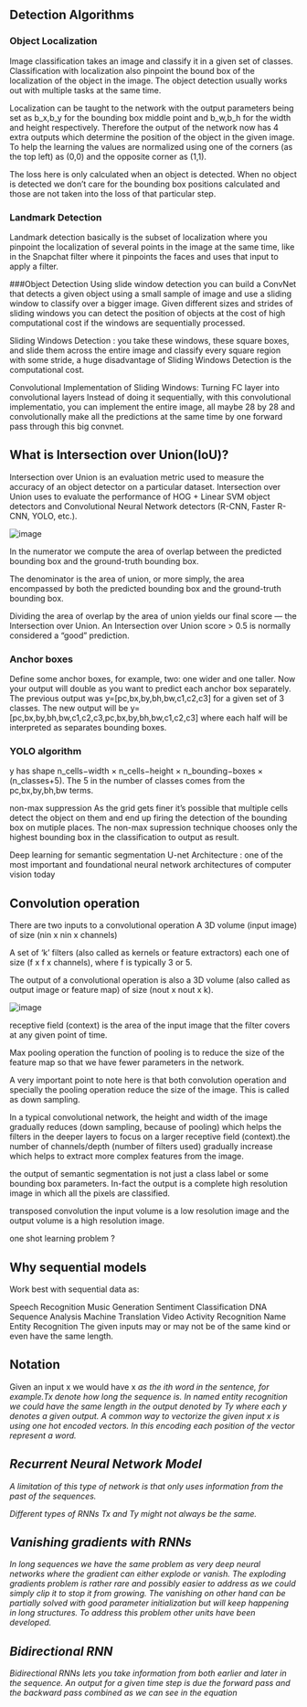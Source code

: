 ## Detection Algorithms

### Object Localization
Image classification takes an image and classify it in a given set of classes. Classification with localization also pinpoint the bound box of the localization of the object in the image. The object detection usually works out with multiple tasks at the same time.

Localization can be taught to the network with the output parameters being set as b_x,b_y for the bounding box middle point and b_w,b_h for the width and height respectively. Therefore the output of the network now has 4 extra outputs which determine the position of the object in the given image. To help the learning the values are normalized using one of the corners (as the top left) as (0,0) and the opposite corner as (1,1).

The loss here is only calculated when an object is detected. When no object is detected we don’t care for the bounding box positions calculated and those are not taken into the loss of that particular step.

### Landmark Detection
Landmark detection basically is the subset of localization where you pinpoint the localization of several points in the image at the same time, like in the Snapchat filter where it pinpoints the faces and uses that input to apply a filter.

###Object Detection
Using slide window detection you can build a ConvNet that detects a given object using a small sample of image and use a sliding window to classify over a bigger image. Given different sizes and strides of sliding windows you can detect the position of objects at the cost of high computational cost if the windows are sequentially processed.

Sliding Windows Detection :
you take these windows, these square boxes, and slide them across the entire image and classify every square region with some stride, a huge disadvantage of Sliding Windows Detection is the computational cost. 

Convolutional Implementation of Sliding Windows:
Turning FC layer into convolutional layers
Instead of doing it sequentially, with this convolutional implementatio, you can implement the entire image, all maybe 28 by 28 and convolutionally make all the predictions at the same time by one forward pass through this big convnet.

## What is Intersection over Union(IoU)? 
Intersection over Union is an evaluation metric used to measure the accuracy of an object detector on a particular dataset. 
Intersection over Union uses to evaluate the performance of HOG + Linear SVM object detectors and Convolutional Neural Network detectors (R-CNN, Faster R-CNN, YOLO, etc.).


![image](https://user-images.githubusercontent.com/64529936/123420306-b2c83d00-d5bb-11eb-951a-ed63ebbd8ae4.png)

In the numerator we compute the area of overlap between the predicted bounding box and the ground-truth bounding box.

The denominator is the area of union, or more simply, the area encompassed by both the predicted bounding box and the ground-truth bounding box.

Dividing the area of overlap by the area of union yields our final score — the Intersection over Union.
An Intersection over Union score > 0.5 is normally considered a “good” prediction.

### Anchor boxes
Define some anchor boxes, for example, two: one wider and one taller. Now your output will double as you want to predict each anchor box separately. The previous output was y=[pc,bx,by,bh,bw,c1,c2,c3] for a given set of 3 classes. The new output will be y=[pc,bx,by,bh,bw,c1,c2,c3,pc,bx,by,bh,bw,c1,c2,c3] where each half will be interpreted as separates bounding boxes.

### YOLO algorithm
y has shape n_cells−width × n_cells−height × n_bounding−boxes × (n_classes+5). The 5 in the number of classes comes from the pc,bx,by,bh,bw terms.

non-max suppression
As the grid gets finer it’s possible that multiple cells detect the object on them and end up firing the detection of the bounding box on mutiple places. The non-max supression technique chooses only the highest bounding box in the classification to output as result.



Deep learning for semantic segmentation 
U-net Architecture : one of the most important and foundational neural network architectures of computer vision today


## Convolution operation
There are two inputs to a convolutional operation
A 3D volume (input image) of size (nin x nin x channels)

A set of ‘k’ filters (also called as kernels or feature extractors) each one of size (f x f x channels), where f is typically 3 or 5.


The output of a convolutional operation is also a 3D volume (also called as output image or feature map) of size (nout x nout x k).

![image](https://user-images.githubusercontent.com/64529936/123611754-370c0180-d802-11eb-81af-88b4794b0673.png)

receptive field (context) is the area of the input image that the filter covers at any given point of time.

Max pooling operation
the function of pooling is to reduce the size of the feature map so that we have fewer parameters in the network.

A very important point to note here is that both convolution operation and specially the pooling operation reduce the size of the image. This is called as down sampling.

In a typical convolutional network, the height and width of the image gradually reduces (down sampling, because of pooling) which helps the filters in the deeper layers to focus on a larger receptive field (context).the number of channels/depth (number of filters used) gradually increase which helps to extract more complex features from the image.

the output of semantic segmentation is not just a class label or some bounding box parameters. In-fact the output is a complete high resolution image in which all the pixels are classified.

transposed convolution the input volume is a low resolution image and the output volume is a high resolution image.

one shot learning problem ?



## Why sequential models
Work best with sequential data as:

Speech Recognition
Music Generation
Sentiment Classification
DNA Sequence Analysis
Machine Translation
Video Activity Recognition
Name Entity Recognition
The given inputs may or may not be of the same kind or even have the same length.

## Notation
Given an input x we would have x<i> as the ith word in the sentence, for example.Tx denote how long the sequence is. In named entity recognition we could have the same length in the output denoted by Ty where each y<i> denotes a given output.  A common way to vectorize the given input  x<i> is using one hot encoded vectors. In this encoding each position of the vector represent a word.


## Recurrent Neural Network Model
A limitation of this type of network is that only uses information from the past of the sequences.


Different types of RNNs
Tx and Ty might not always be the same.

## Vanishing gradients with RNNs
In long sequences we have the same problem as very deep neural networks where the gradient can either explode or vanish. The exploding gradients problem is rather rare and possibly easier to address as we could simply clip it to stop it from growing. The vanishing on other hand can be partially solved with good parameter initialization but will keep happening in long structures. To address this problem other units have been developed.

## Bidirectional RNN
Bidirectional RNNs lets you take information from both earlier and later in the sequence. An output for a given time step is due the forward pass and the backward pass combined as we can see in the equation


















